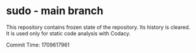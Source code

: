 # sudo - main branch

This repository contains frozen state of the repository.
Its history is cleared. It is used only for static code
analysis with Codacy.

Commit Time: 1709617961
